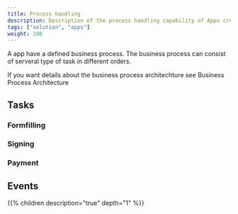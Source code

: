 ```yaml
---
title: Process handling
description: Description of the process handling capability of Apps created in Altinn Studio
tags: ["solution", "apps"]
weight: 200
---
```


A app have a defined business process.  The business process can consist of serveral type of task in different orders.

If you want details about the business process architechture see Business Process Architecture  


## Tasks

### Formfilling

### Signing

### Payment


## Events





{{% children description="true" depth="1" %}}
